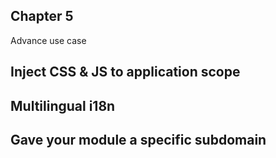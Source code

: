 
## Chapter 5
Advance use case
## Inject CSS & JS to application scope
## Multilingual i18n
## Gave your module a specific subdomain
